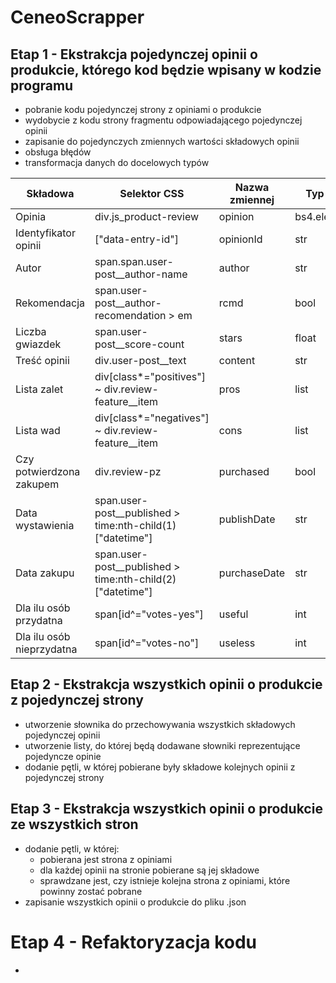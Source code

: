 # CeneoScrapper
## Etap 1 - Ekstrakcja pojedynczej opinii o produkcie, którego kod będzie wpisany w kodzie programu
- pobranie kodu pojedynczej strony z opiniami o produkcie
- wydobycie z kodu strony fragmentu odpowiadającego pojedynczej opinii
- zapisanie do pojedynczych zmiennych wartości składowych opinii
- obsługa błędów
- transformacja danych do docelowych typów

|Składowa|Selektor CSS|Nazwa zmiennej|Typ danych|
|--------|------------|--------------|----------|
|Opinia|div.js_product-review|opinion|bs4.element.Tag|
|Identyfikator opinii|["data-entry-id"]|opinionId|str|
|Autor|span.span.user-post__author-name|author|str|
|Rekomendacja|span.user-post__author-recomendation > em|rcmd|bool|
|Liczba gwiazdek|span.user-post__score-count|stars|float|
|Treść opinii|div.user-post__text|content|str|
|Lista zalet|div[class*="positives"] ~ div.review-feature__item|pros|list|
|Lista wad|div[class*="negatives"] ~ div.review-feature__item|cons|list|
|Czy potwierdzona zakupem|div.review-pz|purchased|bool|
|Data wystawienia|span.user-post__published > time:nth-child(1)["datetime"]|publishDate|str|
|Data zakupu|span.user-post__published > time:nth-child(2)["datetime"]|purchaseDate|str|
|Dla ilu osób przydatna|span[id^="votes-yes"]|useful|int|
|Dla ilu osób nieprzydatna|span[id^="votes-no"]|useless|int|

## Etap 2 - Ekstrakcja wszystkich opinii o produkcie z pojedynczej strony
- utworzenie słownika do przechowywania wszystkich składowych pojedynczej opinii
- utworzenie listy, do której będą dodawane słowniki reprezentujące pojedyncze opinie
- dodanie pętli, w której pobierane były składowe kolejnych opinii z pojedynczej strony

## Etap 3 - Ekstrakcja wszystkich opinii o produkcie ze wszystkich stron
- dodanie pętli, w której:
    * pobierana jest strona z opiniami
    * dla każdej opinii na stronie pobierane są jej składowe
    * sprawdzane jest, czy istnieje kolejna strona z opiniami, które powinny zostać pobrane
- zapisanie wszystkich opinii o produkcie do pliku .json

# Etap 4 - Refaktoryzacja kodu
- 